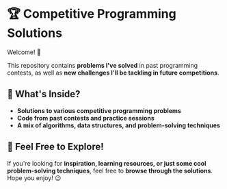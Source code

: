 # 🏆 Competitive Programming Solutions  

Welcome! 👋  

This repository contains **problems I've solved** in past programming contests, as well as **new challenges I'll be tackling in future competitions**.  

## 📌 What's Inside?  
- **Solutions to various competitive programming problems**  
- **Code from past contests and practice sessions**  
- **A mix of algorithms, data structures, and problem-solving techniques**  

## 🚀 Feel Free to Explore!  
If you're looking for **inspiration, learning resources, or just some cool problem-solving techniques**, feel free to **browse through the solutions**. Hope you enjoy! 😉  
